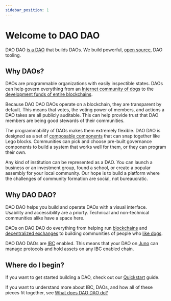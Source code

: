 ```yaml
---
sidebar_position: 1
---
```


# Welcome to DAO DAO

DAO DAO [is a
DAO](https://daodao.zone/dao/juno10h0hc64jv006rr8qy0zhlu4jsxct8qwa0vtaleayh0ujz0zynf2s2r7v8q)
that builds DAOs. We build powerful, [open
source](https://github.com/DA0-DA0), DAO tooling.

## Why DAOs?

DAOs are programmable organizations with easily inspectible
states. DAOs can help govern everything from an [Internet community of
dogs](https://daodao.zone/dao/juno1czh5dy2kxwwt5hlw6rr2q25clj96sheftsdccswg9qe34m3wzgdswmw8ju)
to the [development funds of entire
blockchains](https://daodao.zone/dao/juno1gpwekludv6vu8pkpnp2hwwf7f84a7mcvgm9t2cvp92hvpxk07kdq8z4xj2).

Because DAO DAO DAOs operate on a blockchain, they are
transparent by default. This means that votes, the voting power of
members, and actions a DAO takes are all publicly auditable. This can
help provide trust that DAO members are being good stewards of their
communities.

The programmability of DAOs makes them extremely flexible. DAO DAO is
designed as a set of [composable
components](https://github.com/DA0-DA0/dao-contracts/wiki/DAO-DAO-Contracts-Design)
that can snap together like Lego blocks. Communities can pick and 
choose pre-built governance components to build a system that works
well for them, or they can program their own.

Any kind of institution can be represented as a DAO. You can launch a
business or an investment group, found a school, or create a popular
assembly for your local community. Our hope is to build a platform
where the challenges of community formation are social, not
bureaucratic.

## Why DAO DAO?

DAO DAO helps you build and operate DAOs with a visual
interface. Usability and accessibility are a priorty. Technical and
non-technical communities alike have a space here.

DAOs on DAO DAO do everything from helping run
[blockchains](https://daodao.zone/dao/juno1gpwekludv6vu8pkpnp2hwwf7f84a7mcvgm9t2cvp92hvpxk07kdq8z4xj2)
and [decentralized exchanges](https://www.rawdao.zone/) to building
communities of people who [like
dogs](https://daodao.zone/dao/juno1czh5dy2kxwwt5hlw6rr2q25clj96sheftsdccswg9qe34m3wzgdswmw8ju).

DAO DAO DAOs are [IBC](https://ibcprotocol.org) enabled. This means
that your DAO on [Juno](https://junonetwork.io) can manage protocols
and hold assets on any IBC enabled chain.

## Where do I begin?

If you want to get started building a DAO, check out our
[Quickstart](/quickstart/create-a-dao.md) guide.

If you want to understand more about IBC, DAOs, and how all of these
pieces fit together, see [What does DAO DAO
do?](/docs/more-info/what-does-dao-dao-do)
